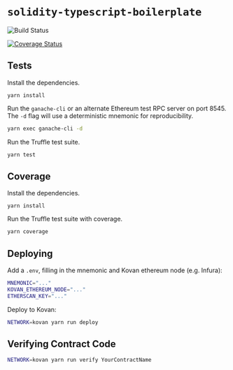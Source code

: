 # `solidity-typescript-boilerplate`

<!-- Replace ORG/REPO with organization and repository -->

![Build Status](https://github.com/renproject/kv/workflows/nodejs/badge.svg)

[![Coverage Status](https://coveralls.io/repos/github/renproject/solidity-typescript-boilerplate/badge.svg?branch=master)](https://coveralls.io/github/renproject/solidity-typescript-boilerplate?branch=master)

## Tests

Install the dependencies.

```
yarn install
```

Run the `ganache-cli` or an alternate Ethereum test RPC server on port 8545. The `-d` flag will use a deterministic mnemonic for reproducibility.

```sh
yarn exec ganache-cli -d
```

Run the Truffle test suite.

```sh
yarn test
```

## Coverage

Install the dependencies.

```
yarn install
```

Run the Truffle test suite with coverage.

```sh
yarn coverage
```

## Deploying

Add a `.env`, filling in the mnemonic and Kovan ethereum node (e.g. Infura):

```sh
MNEMONIC="..."
KOVAN_ETHEREUM_NODE="..."
ETHERSCAN_KEY="..."
```

Deploy to Kovan:

```sh
NETWORK=kovan yarn run deploy
```

## Verifying Contract Code

```sh
NETWORK=kovan yarn run verify YourContractName
```
